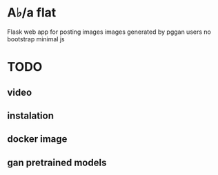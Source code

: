 # A♭/a flat



Flask web app for posting images 
images generated by pggan
users 
no bootstrap 
minimal js

# TODO
## video

## instalation

## docker image
## gan pretrained models 